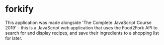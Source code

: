 # forkify

This application was made alongside 'The Complete JavaScript Course 2019' - this is a JavaScript web application that uses the Food2Fork API to search for and display recipes, and save their ingredients to a shopping list for later.
